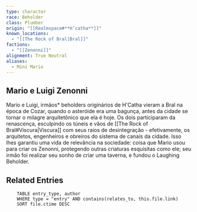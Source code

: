 ```yaml
---
type: character
race: Beholder
class: Plumber
origin: "[[Realmspace#**H’catha**]]"
known_locations:
  - "[[The Rock of Bral|Bral]]"
factions:
  - "[[Zenonni]]"
alignment: True Neutral
aliases:
  - Mini Mario
---
```

## Mario e Luigi Zenonni
Mario e Luigi, irmãos* beholders originários de H'Catha vieram a Bral na época de Cozar, quando o asteróide era uma bagunça, antes da cidade se tornar o milagre arquitetônico que ela é hoje. Os dois participaram da renascença, esculpindo os túneis e vãos de [[The Rock of Bral#Viscura|Viscura]] com seus raios de desintegração - efetivamente, os arquitetos, engenheiros e obreiros do sistema de canais da cidade. Isso lhes garantiu uma vida de relevância na sociedade: coisa que Mario usou para criar os Zenonni, protegendo outras criaturas esquisitas como ele; seu irmão foi realizar seu sonho de criar uma taverna, e fundou o Laughing Beholder.

<!-- DYNAMIC:related-entries -->

## Related Entries

```dataview
    TABLE entry_type, author
    WHERE type = "entry" AND contains(relates_to, this.file.link)
    SORT file.ctime DESC
```

<!-- /DYNAMIC -->